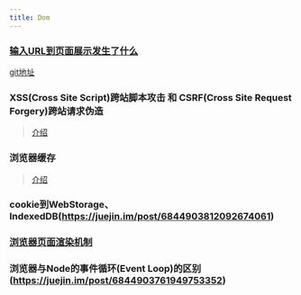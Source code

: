 ```yaml
---
title: Dom
---
```


### [输入URL到页面展示发生了什么](https://zhuanlan.zhihu.com/p/190320054)
[git地址](https://github.com/venaissance/myBlog/issues/17)


### XSS(Cross Site Script)跨站脚本攻击 和 CSRF(Cross Site Request Forgery)跨站请求伪造
> [介绍](https://juejin.im/post/6844904100945985543)

### 浏览器缓存
> [介绍](https://juejin.im/post/6844903829620686856)

### cookie到WebStorage、IndexedDB(https://juejin.im/post/6844903812092674061)

### [浏览器页面渲染机制](https://juejin.im/post/6844903815758479374)


### 浏览器与Node的事件循环(Event Loop)的区别(https://juejin.im/post/6844903761949753352)
